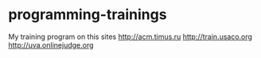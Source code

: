 programming-trainings
=====================

My training program on this sites
http://acm.timus.ru
http://train.usaco.org
http://uva.onlinejudge.org

